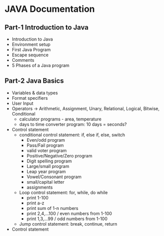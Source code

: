 # JAVA Documentation

## Part-1 Introduction to Java

- Introduction to Java
- Environment setup
- First Java Program
- Escape sequence
- Comments
- 5 Phases of a Java program

## Part-2 Java Basics

- Variables & data types
- Format specifiers
- User Input
- Operators -> Arithmetic, Assignment, Unary, Relational, Logical, Bitwise, Conditional
  - calculator programs - area, temperature
  - days to time converter program: 10 days = seconds?
- Control statement
  - conditional control statement: if, else if, else, switch
    - Even/odd program
    - Pass/Fail program
    - valid voter program
    - Positive/Negative/Zero program
    - Digit spelling program
    - Large/small program
    - Leap year program
    - Vowel/Consonant program
    - small/capital letter
    - assignments
  - Loop control statement: for, while, do while
    - print 1-100
    - print a-z
    - print sum of 1-n numbers
    - print 2,4,...100 / even numbers from 1-100
    - print 1,3,...99 / odd numbers from 1-100
  - Jump control statement: break, continue, return
- Control statement
